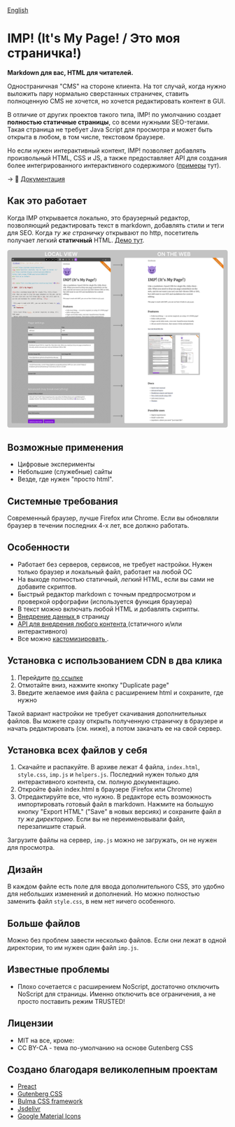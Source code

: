 [English](README.md)
# IMP! (It's My Page! / Это моя страничка!)

 <strong>Markdown для вас, HTML для читателей. </strong>

Одностраничная "CMS" на стороне клиента. На тот случай, когда нужно выложить пару нормально сверстанных страничек, ставить полноценную CMS не хочется, но хочется редактировать контент в GUI. 

В отличие от других проектов такого типа, IMP! по умолчанию создает
**полностью статичные страницы**, со всеми нужными SEO-тегами. Такая 
страница не требует Java Script для просмотра и может быть открыта в любом, в том числе, текстовом браузере.

Но если нужен интерактивный контент, IMP! позволяет добавлять произвольный HTML, CSS и JS, а также предоставляет API для создания
более интегрированного интерактивного содержимого ([примеры](https://girobusan.github.io/imp-helpers/) тут).

→ :book: [Документация](https://girobusan.github.io/imp/)

## Как это работает

Когда IMP открывается локально, это браузерный редактор, позволяющий редактировать текст в markdown, добавлять стили и теги для SEO. Когда _ту же страничку_ открывают по http, посетитель получает легкий **статичный** HTML. [Демо тут](https://girobusan.github.io/imp/).

![](docs/imp_screen.png)

## Возможные применения

- Цифровые эксперименты
- Небольшие (служебные) сайты
- Везде, где нужен "просто html". 

## Системные требования

Современный браузер, лучше Firefox или Chrome. Если вы обновляли браузер в течении
последних 4-х лет, все должно работать.

## Особенности

- Работает без серверов, сервисов, не требует настройки. Нужен только браузер и локальный файл, работает на любой ОС
- На выходе полностью статичный, *легкий* HTML, если вы сами не добавите скриптов. 
- Быстрый редактор markdown с точным предпросмотром и проверкой орфографии (используется функция браузера) 
- В текст можно включать любой HTML и добавлять скрипты.
- [ Внедрение данных ](https://girobusan.github.io/imp/data-embedding.html) в страницу
- [ API для внедрения любого контента ](https://girobusan.github.io/imp/helpers.html) (статичного и/или интерактивного)
- Все можно [ кастомизировать ](https://girobusan.github.io/imp/themes/).

## Установка с использованием CDN в два клика

1. Перейдите [по ссылке](https://girobusan.github.io/imp/impcdn.ru.html#edit)
2. Отмотайте вниз, нажмите кнопку "Duplicate page"
3. Введите желаемое имя файла с расширением html и сохраните, где нужно

Такой вариант настройки не требует скачивания дополнительных файлов. Вы можете сразу открыть полученную страничку в браузере и начать редактировать (см. ниже),
а потом закачать ее на свой сервер.


## Установка всех файлов у себя 

1. Скачайте и распакуйте. В архиве лежат 4 файла, `index.html`, `style.css`, `imp.js` и `helpers.js`. Последний нужен только для интерактивного контента, см. полную документацию.
2. Откройте файл index.html в браузере (Firefox или Chrome)
3. Отредактируйте все, что нужно. В редакторе есть возможность импортировать готовый файл в markdown. Нажмите на большую кнопку "Export HTML" ("Save" в новых версиях)  и сохраните файл *в ту же директорию*. Если вы не переименовывали файл, перезапишите старый.

Загрузите файлы на сервер, `imp.js` можно не загружать, он не нужен для просмотра.

## Дизайн

В каждом файле есть поле для ввода дополнительного CSS, это удобно для небольших изменений и дополнений. Но можно полностью заменить файл `style.css`, в нем нет ничего особенного. 

## Больше файлов

Можно без проблем завести несколько файлов. Если они лежат в одной директории, то им нужен один файл `imp.js`.

## Известные проблемы

- Плохо сочетается с расширением NoScript, достаточно отключить NoScript для страницы. Именно отключить все ограничения, а не просто поставить режим TRUSTED!

## Лицензии

- MIT на все, кроме:
- CC BY-CA - тема по-умолчанию на основе Gutenberg CSS

## Создано благодаря великолепным проектам

- [Preact](https://preactjs.com/)
- [Gutenberg CSS](https://matejlatin.github.io/Gutenberg)
- [Bulma CSS framework](https://bulma.io/)
- [Jsdelivr](https://www.jsdelivr.com/)
- [Google Material Icons](https://fonts.google.com/icons)
